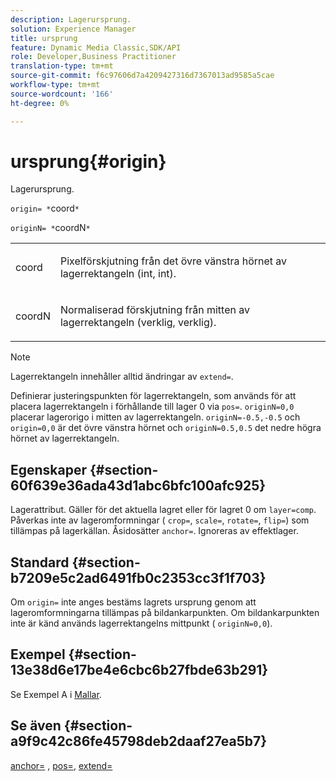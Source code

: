 ```yaml
---
description: Lagerursprung.
solution: Experience Manager
title: ursprung
feature: Dynamic Media Classic,SDK/API
role: Developer,Business Practitioner
translation-type: tm+mt
source-git-commit: f6c97606d7a4209427316d7367013ad9585a5cae
workflow-type: tm+mt
source-wordcount: '166'
ht-degree: 0%

---
```



# ursprung{#origin}

Lagerursprung.

`origin= *`coord`*`

`originN= *`coordN`*`

<table id="simpletable_A270FD92B1E841FE81F5AB300351FE01"> 
 <tr class="strow"> 
  <td class="stentry"> <p><span class="varname"> coord</span> </p></td> 
  <td class="stentry"> <p>Pixelförskjutning från det övre vänstra hörnet av lagerrektangeln (int, int). </p></td> 
 </tr> 
 <tr class="strow"> 
  <td class="stentry"> <p><span class="varname"> coordN</span> </p></td> 
  <td class="stentry"> <p>Normaliserad förskjutning från mitten av lagerrektangeln (verklig, verklig). </p></td> 
 </tr> 
</table>

>[!NOTE]
>
>Lagerrektangeln innehåller alltid ändringar av `extend=`.

Definierar justeringspunkten för lagerrektangeln, som används för att placera lagerrektangeln i förhållande till lager 0 via `pos=`. `originN=0,0` placerar lagerorigo i mitten av lagerrektangeln. `originN=-0.5,-0.5` och  `origin=0,0` är det övre vänstra hörnet och  `originN=0.5,0.5` det nedre högra hörnet av lagerrektangeln.

## Egenskaper {#section-60f639e36ada43d1abc6bfc100afc925}

Lagerattribut. Gäller för det aktuella lagret eller för lagret 0 om `layer=comp`. Påverkas inte av lageromformningar ( `crop=`, `scale=`, `rotate=`, `flip=`) som tillämpas på lagerkällan. Åsidosätter `anchor=`. Ignoreras av effektlager.

## Standard {#section-b7209e5c2ad6491fb0c2353cc3f1f703}

Om `origin=` inte anges bestäms lagrets ursprung genom att lageromformningarna tillämpas på bildankarpunkten. Om bildankarpunkten inte är känd används lagerrektangelns mittpunkt ( `originN=0,0`).

## Exempel {#section-13e38d6e17be4e6cbc6b27fbde63b291}

Se Exempel A i [Mallar](../../../../../is-api/http-ref/image-serving-api-ref/c-http-protocol-reference/c-templates/c-templates.md#concept-3cd2d2adae0e41b2979b9640244d4d3e).

## Se även {#section-a9f9c42c86fe45798deb2daaf27ea5b7}

[anchor=](../../../../../is-api/http-ref/image-serving-api-ref/c-http-protocol-reference/c-command-reference/r-anchor.md#reference-6661e548ab284b82828d8d94c8ddeb7c) ,  [pos=](../../../../../is-api/http-ref/image-serving-api-ref/c-http-protocol-reference/c-command-reference/r-pos.md#reference-65de948f4b404f1182b22119ca332143),  [extend=](../../../../../is-api/http-ref/image-serving-api-ref/c-http-protocol-reference/c-command-reference/r-extend.md#reference-7e9156beb285459d830e2d56782a74ac)
